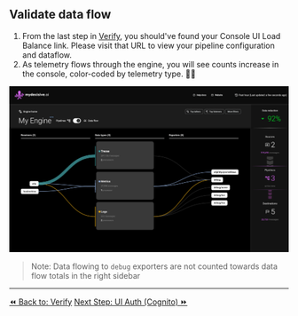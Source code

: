 ## Validate data flow

1. From the last step in [Verify](./verify.md), you should've found your Console UI Load Balance link. Please visit that URL to view your pipeline configuration and dataflow. 
2. As telemetry flows through the engine, you will see counts increase in the console, color-coded by telemetry type. 🐙🎉

![The MDAI Engine Console showing pipeline composition and data flow](../../media/console-data-flow.png)

> Note: Data flowing to `debug` exporters are not counted towards data flow totals in the right sidebar


----
<span class="left"><a href="./verify.md">⏪ Back to: Verify</a></span>
<span class="right"><a href="./ui-auth.md">Next Step: UI Auth (Cognito) ⏩</a></span>